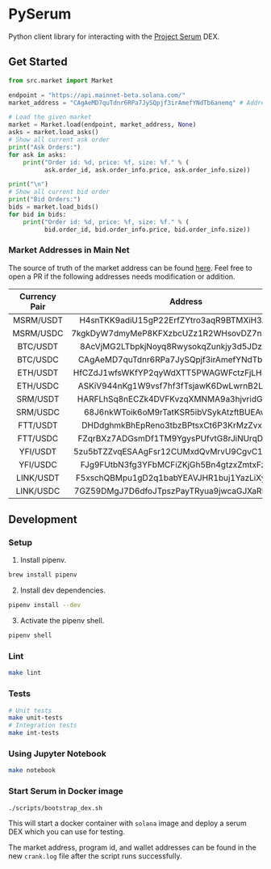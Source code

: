 # PySerum

Python client library for interacting with the [Project Serum](https://projectserum.com/) DEX.

## Get Started

```python
from src.market import Market

endpoint = "https://api.mainnet-beta.solana.com/"
market_address = "CAgAeMD7quTdnr6RPa7JySQpjf3irAmefYNdTb6anemq" # Address for BTC/USDC

# Load the given market
market = Market.load(endpoint, market_address, None)
asks = market.load_asks()
# Show all current ask order
print("Ask Orders:")
for ask in asks:
    print("Order id: %d, price: %f, size: %f." % (
          ask.order_id, ask.order_info.price, ask.order_info.size))

print("\n")
# Show all current bid order
print("Bid Orders:")
bids = market.load_bids()
for bid in bids:
    print("Order id: %d, price: %f, size: %f." % (
          bid.order_id, bid.order_info.price, bid.order_info.size))
```

### Market Addresses in Main Net

The source of truth of the market address can be found [here](https://github.com/project-serum/serum-js/blob/master/src/tokens_and_markets.ts). Feel free to open a PR if the following addresses needs modification or addition.

| Currency Pair |                   Address                    |
| :-----------: | :------------------------------------------: |
|   MSRM/USDT   | H4snTKK9adiU15gP22ErfZYtro3aqR9BTMXiH3AwiUTQ |
|   MSRM/USDC   | 7kgkDyW7dmyMeP8KFXzbcUZz1R2WHsovDZ7n3ihZuNDS |
|   BTC/USDT    | 8AcVjMG2LTbpkjNoyq8RwysokqZunkjy3d5JDzxC6BJa |
|   BTC/USDC    | CAgAeMD7quTdnr6RPa7JySQpjf3irAmefYNdTb6anemq |
|   ETH/USDT    | HfCZdJ1wfsWKfYP2qyWdXTT5PWAGWFctzFjLH48U1Hsd |
|   ETH/USDC    | ASKiV944nKg1W9vsf7hf3fTsjawK6DwLwrnB2LH9n61c |
|   SRM/USDT    | HARFLhSq8nECZk4DVFKvzqXMNMA9a3hjvridGMFizeLa |
|   SRM/USDC    | 68J6nkWToik6oM9rTatKSR5ibVSykAtzftBUEAvpRsys |
|   FTT/USDT    | DHDdghmkBhEpReno3tbzBPtsxCt6P3KrMzZvxavTktJt |
|   FTT/USDC    | FZqrBXz7ADGsmDf1TM9YgysPUfvtG8rJiNUrqDpHc9Au |
|   YFI/USDT    | 5zu5bTZZvqESAAgFsr12CUMxdQvMrvU9CgvC1GW8vJdf |
|   YFI/USDC    | FJg9FUtbN3fg3YFbMCFiZKjGh5Bn4gtzxZmtxFzmz9kT |
|   LINK/USDT   | F5xschQBMpu1gD2q1babYEAVJHR1buj1YazLiXyQNqSW |
|   LINK/USDC   | 7GZ59DMgJ7D6dfoJTpszPayTRyua9jwcaGJXaRMMF1my |

## Development

### Setup

1. Install pipenv.

```sh
brew install pipenv
```

2. Install dev dependencies.

```sh
pipenv install --dev
```

3. Activate the pipenv shell.

```sh
pipenv shell
```

### Lint

```sh
make lint
```

### Tests

```sh
# Unit tests
make unit-tests
# Integration tests
make int-tests
```

### Using Jupyter Notebook

```sh
make notebook
```

### Start Serum in Docker image

```bash
./scripts/bootstrap_dex.sh
```

This will start a docker container with `solana` image and deploy a serum DEX which you can use for testing.

The market address, program id, and wallet addresses can be found in the new `crank.log` file after the script runs successfully.
